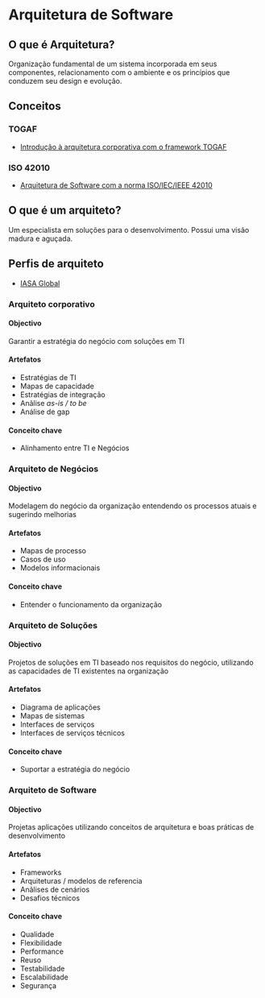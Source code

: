 # Arquitetura de Software

## O que é Arquitetura?
Organização fundamental de um sistema incorporada em seus componentes, relacionamento com o ambiente e os princípios que conduzem seu design e evolução.

## Conceitos
### TOGAF
* [Introdução à arquitetura corporativa com o framework TOGAF](https://www.devmedia.com.br/introducao-a-arquitetura-corporativa-com-o-framework-togaf/34393)

### ISO 42010
* [Arquitetura de Software com a norma ISO/IEC/IEEE 42010
](https://www.devmedia.com.br/arquitetura-de-software-com-a-norma-iso-iec-ieee-42010/38046)


## O que é um arquiteto?
Um especialista em soluções para o desenvolvimento. Possui uma visão madura e aguçada.

## Perfis de arquiteto
* [IASA Global](https://iasaglobal.org/)

### Arquiteto corporativo
#### Objectivo
Garantir a estratégia do negócio com soluções em TI

#### Artefatos
* Estratégias de TI
* Mapas de capacidade
* Estratégias de integração
* Anãlise *as-is / to be*
* Análise de gap

#### Conceito chave
* Alinhamento entre TI e Negócios

### Arquiteto de Negócios
#### Objectivo
Modelagem do negócio da organização entendendo os processos atuais e sugerindo melhorias

#### Artefatos
* Mapas de processo
* Casos de uso
* Modelos informacionais

#### Conceito chave
* Entender o funcionamento da organização

### Arquiteto de Soluções
#### Objectivo
Projetos de soluções em TI baseado nos requisitos do negócio, utilizando as capacidades de TI existentes na organização

#### Artefatos
* Diagrama de aplicações
* Mapas de sistemas
* Interfaces de serviços
* Interfaces de serviços técnicos

#### Conceito chave
* Suportar a estratégia do negócio

### Arquiteto de Software
#### Objectivo
Projetas aplicações utilizando conceitos de arquitetura e boas práticas de desenvolvimento

#### Artefatos
* Frameworks
* Arquiteturas / modelos de referencia
* Anãlises de cenários
* Desafios técnicos

#### Conceito chave
* Qualidade
* Flexibilidade
* Performance
* Reuso
* Testabilidade
* Escalabilidade
* Segurança
